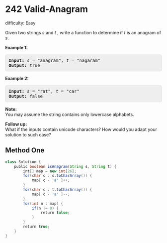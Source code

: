 # 242 Valid-Anagram

difficulty: Easy

<style>
        section pre{
          background-color: #eee;
          border: 1px solid #ddd;
          padding:10px;
          border-radius: 5px;
        }
      </style>
<section>
<div><p>Given two strings <em>s</em> and <em>t&nbsp;</em>, write a function to determine if <em>t</em> is an anagram of <em>s</em>.</p>
<p><b>Example 1:</b></p>
<pre><b>Input:</b> <em>s</em> = "anagram", <em>t</em> = "nagaram"
<b>Output:</b> true
</pre>
<p><b>Example 2:</b></p>
<pre><b>Input:</b> <em>s</em> = "rat", <em>t</em> = "car"
<b>Output: </b>false
</pre>
<p><strong>Note:</strong><br>
You may assume the string contains only lowercase alphabets.</p>
<p><strong>Follow up:</strong><br>
What if the inputs contain unicode characters? How would you adapt your solution to such case?</p>
</div></section>
 
 ## Method One 
 
``` Java
class Solution {
    public boolean isAnagram(String s, String t) {
        int[] map = new int[26];
        for(char c : s.toCharArray()) {
            map[ c - 'a' ]++;
        }
        for(char c : t.toCharArray()) {
            map[ c - 'a' ]--;
        }
        for(int n : map) {
            if(n != 0) {
                return false;
            }
        }
        return true;
    }
}
​
```
